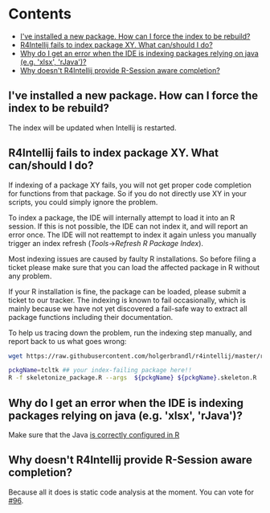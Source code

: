
[TOC]: # "Contents"

# Contents
- [I've installed a new package. How can I force the index to be rebuild?](#ive-installed-a-new-package-how-can-i-force-the-index-to-be-rebuild)
- [R4Intellij fails to index package XY. What can/should I do?](#r4intellij-fails-to-index-package-xy-what-canshould-i-do)
- [Why do I get an error when the IDE is indexing packages relying on java (e.g. 'xlsx', 'rJava')?](#why-do-i-get-an-error-when-the-ide-is-indexing-packages-relying-on-java-eg-xlsx-rjava)
- [Why doesn't R4Intellij provide R-Session aware completion?](#why-doesnt-r4intellij-provide-r-session-aware-completion)



## I've installed a new package. How can I force the index to be rebuild?
The index will be updated when Intellij is restarted.

## R4Intellij fails to index package XY. What can/should I do?

If indexing of a package XY fails, you will not get proper code completion for functions from that package. So if you do not directly use XY in your scripts, you could simply ignore the problem.


To index a package, the IDE will internally attempt to load it into an R session. If this is not possible, the IDE can not index it, and will report an error once. The IDE will not reattempt to index it again unless you manually trigger an index refresh (_Tools_->_Refresh R Package Index_).

Most indexing issues are caused by faulty R installations. So before filing a ticket please make sure that you can load the affected package in R without any problem.

If your R installation is fine, the package can be loaded, please submit a ticket to our tracker. The indexing is known to fail occasionally, which is mainly because we have not yet discovered a fail-safe way to extract all package functions including their documentation.

To help us tracing down the problem, run the indexing step manually, and report back to us what goes wrong:
```bash
wget https://raw.githubusercontent.com/holgerbrandl/r4intellij/master/r-helpers/skeletonize_package.R

pckgName=tcltk ## your index-failing package here!!
R -f skeletonize_package.R --args  ${pckgName} ${pckgName}.skeleton.R
```

## Why do I get an error when the IDE is indexing packages relying on java (e.g. 'xlsx', 'rJava')?

Make sure that the Java [is correctly configured in R](http://stackoverflow.com/questions/34971966/how-does-one-configure-rjava-on-osx-to-select-the-right-jvm-jinit-failing)

## Why doesn't R4Intellij provide R-Session aware completion?

Because all it does is static code analysis at the moment. You can vote for [#96](https://github.com/holgerbrandl/r4intellij/issues/96).

